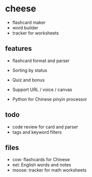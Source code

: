 # cheese

- flashcard maker
- word builder
- tracker for worksheets

## features

- flashcard format and parser
- Sorting by status
- Quiz and bonus

- Support URL / voice / canvas
- Python for Chinese pinyin processor

## todo

- code review for card and parser
- tags and keyword filters

## files

- cow: flashcards for Chinese
- eel: English words and notes
- moose: tracker for math worksheets
